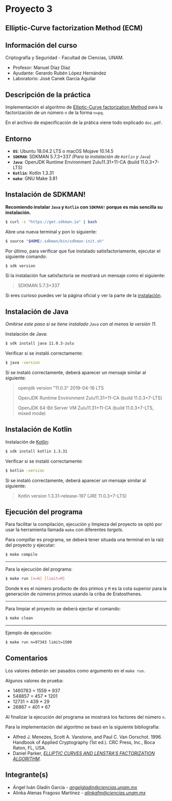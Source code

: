 # Proyecto 3
## Elliptic-Curve factorization Method (ECM)


## Información del curso

Criptografía y Seguridad - Facultad de Ciencias, UNAM.

* Profesor: Manuel Díaz Díaz
* Ayudante: Gerardo Rubén López Hernández
* Laboratorio: José Canek García Aguilar

## Descripción de la práctica

Implementación el algoritmo de 
[Elliptic-Curve factorization Method](https://en.wikipedia.org/wiki/Lenstra_elliptic-curve_factorization) 
para la factorización de un número `n` de la forma `n=pq`.

En el archivo de especificación de la prática viene todo explicado 
`doc.pdf`.


## Entorno

* **`OS`**: Ubuntu 18.04.2 LTS o macOS Mojave 10.14.5
* **`SDKMAN`**: SDKMAN 5.7.3+337 *(Para la instalación de `Kotlin` y `Java`)*
* **`Java`**: OpenJDK Runtime Environment Zulu11.31+11-CA (build 11.0.3+7-LTS)
* **`Kotlin`**: Kotlin 1.3.31
* **`make`**: GNU Make 3.81


## Instalación de SDKMAN!

**Recomiendo instalar `Java` y `Kotlin` con `SDKMAN!` porque es más sencilla su instalación.**

```bash
$ curl -s "https://get.sdkman.io" | bash
```
Abre una nueva terminal y pon lo siguiente:
```bash
$ source "$HOME/.sdkman/bin/sdkman-init.sh"
```
Por último, para verificar que fue instalado satisfactoriamente, ejecutar el siguiente comando:
```bash
$ sdk version
```
Si la instalación fue satisfactoria se mostrará un mensaje como el siguiente:

> SDKMAN 5.7.3+337

Si eres curioso puedes ver la página oficial y ver la parte de la 
[instalación](https://sdkman.io/install).


## Instalación de Java

*Omitirse este paso si se tiene instalado `Java` con al menos la versión 11.*

Instalación de Java:
```bash
$ sdk install java 11.0.3-zulu
```
Verificar si se instaló correctamente:
```bash
$ java -version
```
Si se instaló correctamente, deberá aparecer un mensaje similar al siguiente:
> openjdk version "11.0.3" 2019-04-16 LTS
>
> OpenJDK Runtime Environment Zulu11.31+11-CA (build 11.0.3+7-LTS)
>
> OpenJDK 64-Bit Server VM Zulu11.31+11-CA (build 11.0.3+7-LTS, mixed mode)


## Instalación de Kotlin

Instalación de [Kotlin](https://kotlinlang.org/):
```bash
$ sdk install kotlin 1.3.31
```
Verificar si se instaló correctamente:
```bash
$ kotlin -version
```
Si se instaló correctamente, deberá aparecer un mensaje similar al siguiente:
> Kotlin version 1.3.31-release-197 (JRE 11.0.3+7-LTS)


## Ejecución del programa

Para facilitar la compilación, ejecución y limpieza del proyecto se
optó por usar la herramienta llamada `make` con diferentes *targets*.


Para compillar es programa, se deberá tener situada una terminal en la raíz
del proyecto y ejecutar:
```bash
$ make compile
```

----

Para la ejecución del programa:
```bash
$ make run [n=N] [limit=M]
```
Donde `N` es el número producto de dos primos y `M` es la cota superior
para la generación de números primos usando la criba de Eratosthenes.

----
Para limpiar el proyecto se deberá ejectar el comando:
```bash
$ make clean
```

---
Ejemplo de ejecución:
```bash
$ make run n=97343 limit=1500
```


## Comentarios

Los valores deberán ser pasados como argumento en el `make run`.

Algunos valores de prueba:

* 1460783 = 1559 * 937
* 548857 = 457 * 1201
* 12731 = 439 * 29
* 26867 = 401 * 67


Al finalizar la ejecución del programa se mostrará los factores del número `n`.

Para la implementación del algoritmo se basó en la siguiente bibliografía:

* Alfred J. Menezes, Scott A. Vanstone, and Paul C. Van Oorschot. 1996. 
Handbook of Applied Cryptography (1st ed.). 
CRC Press, Inc., Boca Raton, FL, USA.
* Daniel Parker, 
[*ELLIPTIC CURVES AND LENSTRA’S FACTORIZATION ALGORITHM*](http://math.uchicago.edu/~may/REU2014/REUPapers/Parker.pdf).


## Integrante(s)

* Ángel Iván Gladín García - *angelgladin@ciencias.unam.mx*
* Alinka Atenas Fragoso Martínez - *alinkafm@ciencias.unam.mx*
